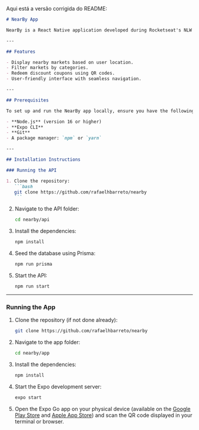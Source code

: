 Aqui está a versão corrigida do README:

````markdown
# NearBy App

NearBy is a React Native application developed during Rocketseat's NLW event. The app allows users to locate nearby markets categorized by type and redeem discount coupons via QR codes.

---

## Features

- Display nearby markets based on user location.
- Filter markets by categories.
- Redeem discount coupons using QR codes.
- User-friendly interface with seamless navigation.

---

## Prerequisites

To set up and run the NearBy app locally, ensure you have the following installed:

- **Node.js** (version 16 or higher)
- **Expo CLI**
- **Git**
- A package manager: `npm` or `yarn`

---

## Installation Instructions

### Running the API

1. Clone the repository:
   ```bash
   git clone https://github.com/rafaelhbarreto/nearby
   ```
````

2. Navigate to the API folder:

   ```bash
   cd nearby/api
   ```

3. Install the dependencies:

   ```bash
   npm install
   ```

4. Seed the database using Prisma:

   ```bash
   npm run prisma
   ```

5. Start the API:
   ```bash
   npm run start
   ```

---

### Running the App

1. Clone the repository (if not done already):

   ```bash
   git clone https://github.com/rafaelhbarreto/nearby
   ```

2. Navigate to the app folder:

   ```bash
   cd nearby/app
   ```

3. Install the dependencies:

   ```bash
   npm install
   ```

4. Start the Expo development server:

   ```bash
   expo start
   ```

5. Open the Expo Go app on your physical device (available on the [Google Play Store](https://play.google.com/store/apps/details?id=host.exp.exponent) and [Apple App Store](https://apps.apple.com/app/expo-go/id982107779)) and scan the QR code displayed in your terminal or browser.
